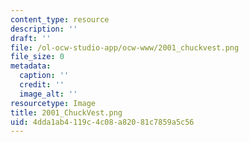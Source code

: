 ```yaml
---
content_type: resource
description: ''
draft: ''
file: /ol-ocw-studio-app/ocw-www/2001_chuckvest.png
file_size: 0
metadata:
  caption: ''
  credit: ''
  image_alt: ''
resourcetype: Image
title: 2001_ChuckVest.png
uid: 4dda1ab4-119c-4c08-a820-81c7859a5c56
---
```

